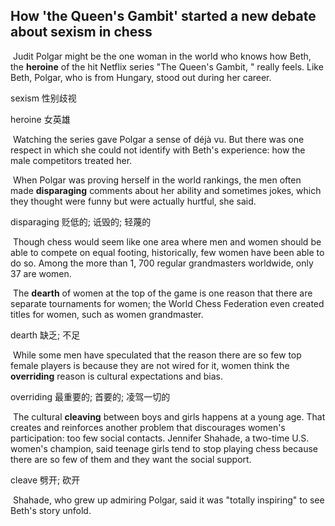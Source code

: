 ## How 'the Queen's Gambit' started a new debate about sexism in chess

​		Judit Polgar might be the one woman in the world who knows how Beth, the **heroine** of the hit Netflix series "The Queen's Gambit, " really feels. Like Beth, Polgar, who is from Hungary, stood out during her career.

sexism  性别歧视

heroine  女英雄

​		Watching the series gave Polgar a sense of déjà vu. But there was one respect in which she could not identify with Beth's experience: how the male competitors treated her.

​		When Polgar was proving herself in the world rankings, the men often made **disparaging** comments about her ability and sometimes jokes, which they thought were funny but were actually hurtful, she said.

disparaging  贬低的; 诋毁的; 轻蔑的

​		Though chess would seem like one area where men and women should be able to compete on equal footing, historically, few women have been able to do so. Among the more than 1, 700 regular grandmasters worldwide, only 37 are women.

​		The **dearth** of women at the top of the game is one reason that there are separate tournaments for women; the World Chess Federation even created titles for women, such as women grandmaster.

dearth  缺乏; 不足

​		While some men have speculated that the reason there are so few top female players is because they are not wired for it, women think the **overriding** reason is cultural expectations and bias.

overriding  最重要的; 首要的; 凌驾一切的

​		The cultural **cleaving** between boys and girls happens at a young age. That creates and reinforces another problem that discourages women's participation: too few social contacts. Jennifer Shahade, a two-time U.S. women's champion, said teenage girls tend to stop playing chess because there are so few of them and they want the social support.

cleave  劈开; 砍开

​		Shahade, who grew up admiring Polgar, said it was "totally inspiring" to see Beth's story unfold.